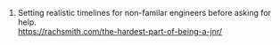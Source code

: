1) Setting realistic timelines for non-familar engineers before asking for help.  
https://rachsmith.com/the-hardest-part-of-being-a-jnr/
